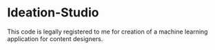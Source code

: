 # Ideation-Studio
This code is legally registered to me for creation of a machine learning application for content designers.

